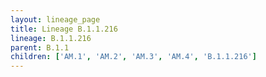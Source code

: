 ```yaml
---
layout: lineage_page
title: Lineage B.1.1.216
lineage: B.1.1.216
parent: B.1.1
children: ['AM.1', 'AM.2', 'AM.3', 'AM.4', 'B.1.1.216']
---
```

